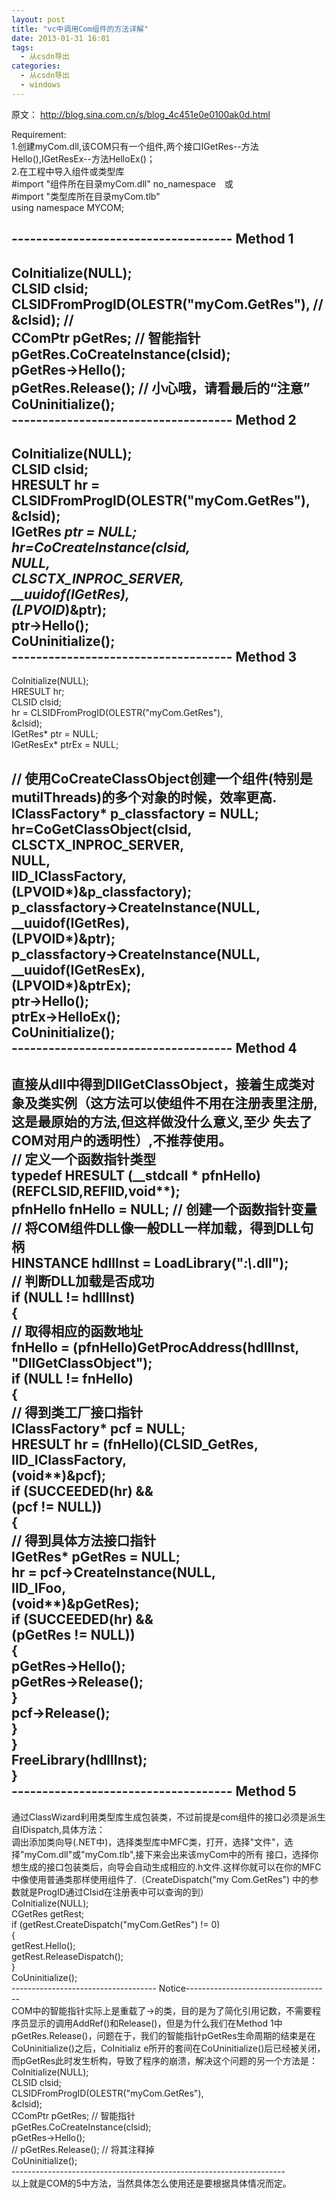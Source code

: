 ```yaml
---
layout: post
title: "vc中调用Com组件的方法详解"
date: 2013-01-31 16:01
tags: 
  - 从csdn导出
categories: 
  - 从csdn导出
  - windows
---
```


原文： http://blog.sina.com.cn/s/blog_4c451e0e0100ak0d.html

  

Requirement:  
1.创建myCom.dll,该COM只有一个组件,两个接口IGetRes--方法Hello(),IGetResEx--方法HelloEx()；  
2.在工程中导入组件或类型库  
#import "组件所在目录myCom.dll" no_namespace　或  
#import "类型库所在目录myCom.tlb"  
using namespace MYCOM;

\------------------------------------ Method 1
------------------------------------  
CoInitialize(NULL);  
CLSID clsid;  
CLSIDFromProgID(OLESTR("myCom.GetRes"), //  
&clsid);  //  
CComPtr<IGetRes> pGetRes; // 智能指针  
pGetRes.CoCreateInstance(clsid);  
pGetRes->Hello();  
pGetRes.Release(); // 小心哦，请看最后的“注意”  
CoUninitialize();  
\------------------------------------ Method 2
------------------------------------  
CoInitialize(NULL);  
CLSID clsid;  
HRESULT hr = CLSIDFromProgID(OLESTR("myCom.GetRes"),  
&clsid);  
IGetRes *ptr = NULL;  
hr=CoCreateInstance(clsid,  
NULL,  
CLSCTX_INPROC_SERVER,  
__uuidof(IGetRes),  
(LPVOID*)&ptr);  
ptr->Hello();  
CoUninitialize();  
\------------------------------------ Method 3
------------------------------------  
CoInitialize(NULL);  
HRESULT hr;  
CLSID clsid;  
hr = CLSIDFromProgID(OLESTR("myCom.GetRes"),  
&clsid);  
IGetRes* ptr = NULL;  
IGetResEx* ptrEx = NULL;

// 使用CoCreateClassObject创建一个组件(特别是mutilThreads)的多个对象的时候，效率更高.  
IClassFactory* p_classfactory = NULL;  
hr=CoGetClassObject(clsid,  
CLSCTX_INPROC_SERVER,  
NULL,  
IID_IClassFactory,  
(LPVOID*)&p_classfactory);  
p_classfactory->CreateInstance(NULL,  
__uuidof(IGetRes),  
(LPVOID*)&ptr);  
p_classfactory->CreateInstance(NULL,  
__uuidof(IGetResEx),  
(LPVOID*)&ptrEx);  
ptr->Hello();  
ptrEx->HelloEx();  
CoUninitialize();  
\------------------------------------ Method 4
------------------------------------  
直接从dll中得到DllGetClassObject，接着生成类对象及类实例（这方法可以使组件不用在注册表里注册,这是最原始的方法,但这样做没什么意义,至少
失去了COM对用户的透明性）,不推荐使用。  
// 定义一个函数指针类型  
typedef HRESULT (__stdcall * pfnHello)(REFCLSID,REFIID,void**);  
pfnHello fnHello = NULL; // 创建一个函数指针变量  
// 将COM组件DLL像一般DLL一样加载，得到DLL句柄  
HINSTANCE hdllInst = LoadLibrary("*:\\*.dll");  
// 判断DLL加载是否成功  
if (NULL != hdllInst)  
{  
// 取得相应的函数地址  
fnHello = (pfnHello)GetProcAddress(hdllInst,  
"DllGetClassObject");  
if (NULL != fnHello)  
{  
// 得到类工厂接口指针  
IClassFactory* pcf = NULL;  
HRESULT hr = (fnHello)(CLSID_GetRes,  
IID_IClassFactory,  
(void**)&pcf);  
if (SUCCEEDED(hr) &&  
(pcf != NULL))  
{  
// 得到具体方法接口指针  
IGetRes* pGetRes = NULL;  
hr = pcf->CreateInstance(NULL,  
IID_IFoo,  
(void**)&pGetRes);  
if (SUCCEEDED(hr) &&  
(pGetRes != NULL))  
{  
pGetRes->Hello();  
pGetRes->Release();  
}  
pcf->Release();  
}  
}  
FreeLibrary(hdllInst);  
}  
\------------------------------------ Method 5
------------------------------------  
通过ClassWizard利用类型库生成包装类，不过前提是com组件的接口必须是派生自IDispatch,具体方法：  
调出添加类向导(.NET中)，选择类型库中MFC类，打开，选择"文件"，选择"myCom.dll"或"myCom.tlb",接下来会出来该myCom中的所有
接口，选择你想生成的接口包装类后，向导会自动生成相应的.h文件.这样你就可以在你的MFC中像使用普通类那样使用组件了.（CreateDispatch("my
Com.GetRes") 中的参数就是ProgID通过Clsid在注册表中可以查询的到）  
CoInitialize(NULL);  
CGetRes getRest;  
if (getRest.CreateDispatch("myCom.GetRes") != 0)  
{  
getRest.Hello();  
getRest.ReleaseDispatch();  
}  
CoUninitialize();  
\------------------------------------
Notice------------------------------------  
COM中的智能指针实际上是重载了->的类，目的是为了简化引用记数，不需要程序员显示的调用AddRef()和Release()，但是为什么我们在Method 
1中pGetRes.Release()，问题在于，我们的智能指针pGetRes生命周期的结束是在CoUninitialize()之后，CoInitializ
e所开的套间在CoUninitialize()后已经被关闭，而pGetRes此时发生析构，导致了程序的崩溃，解决这个问题的另一个方法是：  
CoInitialize(NULL);  
CLSID clsid;  
CLSIDFromProgID(OLESTR("myCom.GetRes"),  
&clsid);  
CComPtr<IGetRes> pGetRes; // 智能指针  
pGetRes.CoCreateInstance(clsid);  
pGetRes->Hello();  
// pGetRes.Release(); // 将其注释掉  
CoUninitialize();  
\--------------------------------------------------------------------  
以上就是COM的5中方法，当然具体怎么使用还是要根据具体情况而定。

  

